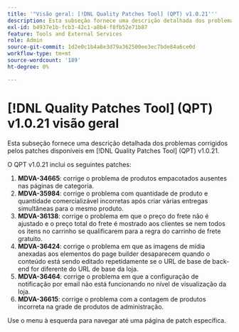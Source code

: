 ```yaml
---
title: '"Visão geral: [!DNL Quality Patches Tool] (QPT) v1.0.21'''
description: Esta subseção fornece uma descrição detalhada dos problemas corrigidos pelos patches disponíveis em [!DNL Quality Patches Tool] (QPT) v1.0.21.
exl-id: b4937e1b-fcb3-42c1-a8b4-f8fb52e71b87
feature: Tools and External Services
role: Admin
source-git-commit: 1d2e0c1b4a8e3d79a362500ee3ec7bde84a6ce0d
workflow-type: tm+mt
source-wordcount: '189'
ht-degree: 0%

---
```


# [!DNL Quality Patches Tool] (QPT) v1.0.21 visão geral

Esta subseção fornece uma descrição detalhada dos problemas corrigidos pelos patches disponíveis em [!DNL Quality Patches Tool] (QPT) v1.0.21.

O QPT v1.0.21 inclui os seguintes patches:

1. **MDVA-34665**: corrige o problema de produtos empacotados ausentes nas páginas de categoria.
1. **MDVA-35984**: corrige o problema com quantidade de produto e quantidade comercializável incorretas após criar várias entregas simultâneas para o mesmo produto.
1. **MDVA-36138**: corrige o problema em que o preço do frete não é ajustado e o preço total do frete é mostrado aos clientes se nem todos os itens no carrinho se qualificarem para a regra do carrinho de frete gratuito.
1. **MDVA-36424**: corrige o problema em que as imagens de mídia anexadas aos elementos do page builder desaparecem quando o conteúdo está sendo editado repetidamente se o URL de base de back-end for diferente do URL de base da loja.
1. **MDVA-36464**: corrige o problema em que a configuração de notificação por email não está funcionando no nível de visualização da loja.
1. **MDVA-36615**: corrige o problema com a contagem de produtos incorreta na grade de produtos de administração.

Use o menu à esquerda para navegar até uma página de patch específica.

